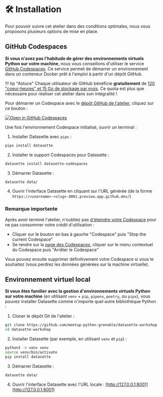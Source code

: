 # 🛠 Installation

Pour pouvoir suivre cet atelier dans des conditions optimales, nous vous proposons plusieurs options de mise en place.

## GitHub Codespaces

**Si vous n'avez pas l'habitude de gérer des environnements virtuels Python sur votre machine**, nous vous conseillons d'utiliser le service [GitHub Codespaces](https://docs.github.com/fr/codespaces). Ce service permet de démarrer un environnement dans un conteneur Docker prêt à l'emploi à partir d'un dépôt GitHub.

!!! tip "Astuce"
    Chaque utilisateur de GitHub bénéficie **gratuitement** de [120 "coeur-heures" et 15 Go de stockage par mois](https://docs.github.com/en/billing/managing-billing-for-github-codespaces/about-billing-for-github-codespaces#monthly-included-storage-and-core-hours-for-personal-accounts).
    Ce quota est plus que nécessaire pour réaliser cet atelier dans son intégralité !

Pour démarrer un Codespace avec le [dépôt GitHub de l'atelier](https://github.com/meetup-python-grenoble/datasette-workshop), cliquez sur ce bouton :

[![Open in GitHub Codespaces](https://github.com/codespaces/badge.svg)](https://codespaces.new/meetup-python-grenoble/datasette-workshop?quickstart=1)

Une fois l'environnement Codespace initialisé, ouvrir un terminal :

1. Installer Datasette avec `pipx` :
```bash
pipx install datasette
```

2. Installer le support Codespaces pour Datasette :
```bash
datasette install datasette-codespaces
```

3. Démarrer Datasette :
```bash
datasette data/
```

4. Ouvrir l'interface Datasette en cliquant sur l'URL générée (de la forme `https://<username>-<slug>-8001.preview.app.github.dev/`)

### Remarque importante

Après avoir terminé l'atelier, n'oubliez pas [d'éteindre votre Codespace](https://docs.github.com/fr/codespaces/developing-in-codespaces/stopping-and-starting-a-codespace) pour ne pas consommer votre crédit d'utilisation :

- Cliquer sur le bouton en bas à gauche "Codespace" puis "Stop the current Codespace"
- Se rendre sur la [page des Codespaces](https://github.com/codespaces), cliquer sur le menu contextuel du Codespace puis "Arrêter le Codespace"

Vous pouvez ensuite supprimer définitivement votre Codespace si vous le souhaitez (vous perdrez les données générées sur la machine virtuelle).

## Environnement virtuel local

**Si vous êtes familier avec la gestion d'environnements virtuels Python sur votre machine** (en utilisant `venv` + `pip`, `pipenv`, `poetry`, ou `pipx`), vous pouvez installer Datasette comme n'importe quel autre bibliothèque Python :

1. Cloner le dépôt Git de l'atelier :
```bash
git clone https://github.com/meetup-python-grenoble/datasette-workshop.git
cd datasette-workshop
```

2. Installer Datasette (par exemple, en utilisant `venv` et `pip`) :
```bash
python3 -m venv venv
source venv/bin/activate
pip install datasette
```

3. Démarrer Datasette :
```bash
datasette data/
```

4. Ouvrir l'interface Datasette avec l'URL locale : [http://127.0.0.1:8001](http://127.0.0.1:8001)
